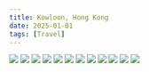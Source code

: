 ```yaml
---
title: Kowloon, Hong Kong
date: 2025-01-01
tags: [Travel]
---
```


![](hongkong-island.jpeg)
![](hongkong-island2.jpeg)
![](hongkong-island3.jpeg)
![](streets.jpg)
![](roller-coaster.jpeg)
![](building.jpeg)
![](building2.jpeg)
![](building3.jpeg)
![](maccallan.jpeg)
![](lamborgini.jpeg)
![](subway.jpg)
![](sushi.jpg)